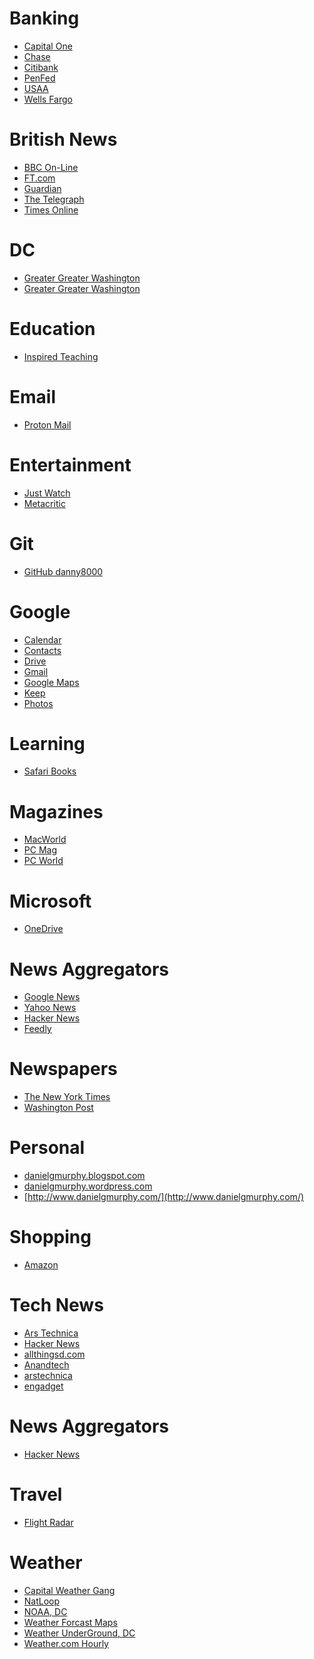 
<div>

# Banking

* [Capital One](https://www.capitalone.com/)
* [Chase](https://www.chase.com/)
* [Citibank](https://www.citi.com/)
* [PenFed](https://www.penfed.org/)
* [USAA](https://www.usaa.com/)
* [Wells Fargo](https://wellsfargo.com/)

</div>
<div>

# British News

* [BBC On-Line](http://news.bbc.co.uk/)
* [FT.com](http://news.ft.com/)
* [Guardian ](https://www.theguardian.com/)
* [The Telegraph](http://www.telegraph.co.uk/)
* [Times Online](http://www.timesonline.co.uk/)

</div>
<div>

# DC

* [Greater Greater Washington](http://greatergreaterwashington.org/)
* [Greater Greater Washington](http://www.thehillishome.com/)

</div>
<div>

# Education

* [Inspired Teaching](https://www.inspiredteachingschool.org/apps/pages/index.jsp?uREC_ID=1189392&type=d&pREC_ID=1432766)

</div>
<div>

# Email

* [Proton Mail](https://mail.protonmail.com/)

</div>
<div>

# Entertainment

* [Just Watch](https://www.justwatch.com/us/watchlist)
* [Metacritic](https://www.metacritic.com/browse/movies/genre/metascore/family?view=condensed)

</div>
<div>

# Git

* [GitHub danny8000](https://github.com/danny8000?tab=repositories)

</div>
<div>

# Google

* [Calendar](https://calendar.google.com)
* [Contacts](https://contacts.google.com/)
* [Drive](https://photos.google.com/)
* [Gmail](https://mail.google.com/mail/u/0/)
* [Google Maps ](http://maps.google.com/)
* [Keep](https://keep.google.com/)
* [Photos](https://photos.google.com/)

</div>
<div>

# Learning

* [Safari Books](https://learning.oreilly.com/home/)

</div>
<div>

# Magazines

* [MacWorld ](http://www.macworld.com/)
* [PC Mag](http://www.pcmag.com/)
* [PC World](http://www.pcworld.com/)

</div>
<div>

# Microsoft

* [OneDrive](https://onedrive.live.com)

</div>
<div>

# News Aggregators

* [Google News](http://news.google.com/)
* [Yahoo News](http://news.yahoo.com/)
* [Hacker News](https://news.ycombinator.com/over?points=200)
* [Feedly](https://feedly.com/)

</div>
<div>

# Newspapers

* [The New York Times](http://www.nytimes.com/)
* [Washington Post](http://www.washingtonpost.com/)

</div>
<div>

# Personal

* [danielgmurphy.blogspot.com](http://danielgmurphy.blogspot.com/)
* [danielgmurphy.wordpress.com](https://danielgmurphy.wordpress.com/)
* [http://www.danielgmurphy.com/](http://www.danielgmurphy.com/)

</div>
<div>

# Shopping

* [Amazon](https://smile.amazon.com/)

</div>
<div>

# Tech News

* [Ars Technica](https://arstechnica.com/)
* [Hacker News](https://news.ycombinator.com/news)
* [allthingsd.com](http://allthingsd.com/)
* [Anandtech](http://www.anandtech.com/)
* [arstechnica](http://arstechnica.com/)
* [engadget](http://www.engadget.com/)

</div>
<div>

# News Aggregators

* [Hacker News](http://news.ycombinator.com/over?points=200)

</div>
<div>

# Travel

* [Flight Radar](https://www.flightradar24.com)

</div>
<div>

# Weather

* [Capital Weather Gang](https://www.washingtonpost.com/news/capital-weather-gang/)
* [NatLoop](https://radar.weather.gov/Conus/Loop/NatLoop.gif)
* [NOAA, DC](http://www.erh.noaa.gov/lwx/)
* [Weather Forcast Maps](https://www.weather.gov/forecastmaps)
* [Weather UnderGround, DC](http://www.wunderground.com/cgi-bin/findweather/getForecast?query=20003/)
* [Weather.com Hourly](http://www.weather.com/weather/hourbyhour/graph/Washington+DC+20003:4:US)

